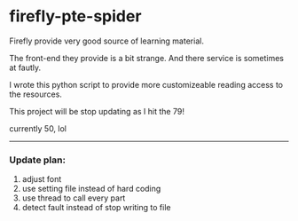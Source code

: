 
# firefly-pte-spider

Firefly provide very good source of learning material.

The front-end they provide is a bit strange. And there service is sometimes at fautly.

I wrote this python script to provide more customizeable reading access to the resources.

This project will be stop updating as I hit the 79!

currently 50, lol

---
### Update plan:
1. adjust font
2. use setting file instead of hard coding
3. use thread to call every part
4. detect fault instead of stop writing to file

